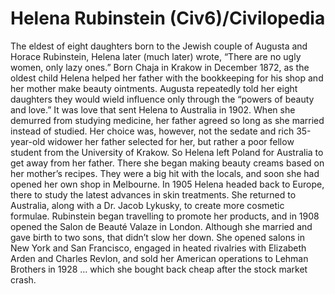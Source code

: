 # Helena Rubinstein (Civ6)/Civilopedia

The eldest of eight daughters born to the Jewish couple of Augusta and Horace Rubinstein, Helena later (much later) wrote, “There are no ugly women, only lazy ones.”
Born Chaja in Krakow in December 1872, as the oldest child Helena helped her father with the bookkeeping for his shop and her mother make beauty ointments. Augusta repeatedly told her eight daughters they would wield influence only through the “powers of beauty and love.” It was love that sent Helena to Australia in 1902. When she demurred from studying medicine, her father agreed so long as she married instead of studied. Her choice was, however, not the sedate and rich 35-year-old widower her father selected for her, but rather a poor fellow student from the University of Krakow. So Helena left Poland for Australia to get away from her father.
There she began making beauty creams based on her mother’s recipes. They were a big hit with the locals, and soon she had opened her own shop in Melbourne. In 1905 Helena headed back to Europe, there to study the latest advances in skin treatments. She returned to Australia, along with a Dr. Jacob Lykusky, to create more cosmetic formulae. Rubinstein began travelling to promote her products, and in 1908 opened the Salon de Beauté Valaze in London. Although she married and gave birth to two sons, that didn’t slow her down. She opened salons in New York and San Francisco, engaged in heated rivalries with Elizabeth Arden and Charles Revlon, and sold her American operations to Lehman Brothers in 1928 … which she bought back cheap after the stock market crash.